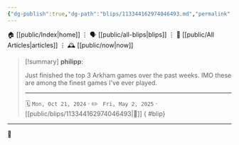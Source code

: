 ```yaml
---
{"dg-publish":true,"dg-path":"blips/113344162974046493.md","permalink":"/blips/113344162974046493/","title":"philipp on mastodon @ 2024-10-21"}
---
```



<div class="transclusion internal-embed is-loaded"><div class="markdown-embed">




🏠 [[public/Index\|home]]  ⋮ 🗣️ [[public/all-blips\|blips]] ⋮  📝 [[public/All Articles\|articles]]  ⋮ 🕰️ [[public/now\|now]]


</div></div>


> [!summary] **philipp**:
>
> Just finished the top 3 Arkham games over the past weeks. IMO these are among the finest games I've ever played.
> - - -
>
> 🗓️ <code>Mon, Oct 21, 2024</code>  · ✏️ <code> Fri, May 2, 2025</code>  · [[public/blips/113344162974046493\|🔗]]
{ #blip}


- - -

 👾
